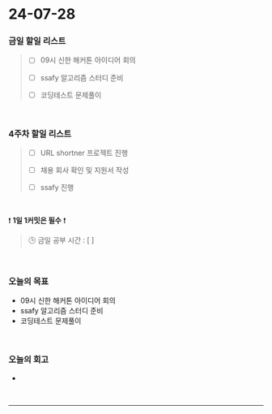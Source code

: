 # 24-07-28
### 금일 할일 리스트
> - [ ]  09시 신한 해커톤 아이디어 회의
>
> - [ ]  ssafy 알고리즘 스터디 준비
>
> - [ ]  코딩테스트 문제풀이

<br/>

### 4주차 할일 리스트  
> - [ ]  URL shortner 프로젝트 진행
>
> - [ ]  채용 회사 확인 및 지원서 작성
>
> - [ ]  ssafy 진행

<br/>

❗ **1일 1커밋은 필수** ❗
> 🕒 금일 공부 시간 : [  ]

<br/>

### 오늘의 목표
- 09시 신한 해커톤 아이디어 회의
- ssafy 알고리즘 스터디 준비
- 코딩테스트 문제풀이


<br>

### 오늘의 회고
- 


<br/>

------------  
